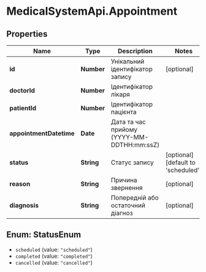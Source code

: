 # MedicalSystemApi.Appointment

## Properties
Name | Type | Description | Notes
------------ | ------------- | ------------- | -------------
**id** | **Number** | Унікальний ідентифікатор запису | [optional] 
**doctorId** | **Number** | Ідентифікатор лікаря | 
**patientId** | **Number** | Ідентифікатор пацієнта | 
**appointmentDatetime** | **Date** | Дата та час прийому (YYYY-MM-DDTHH:mm:ssZ) | 
**status** | **String** | Статус запису | [optional] [default to &#x27;scheduled&#x27;]
**reason** | **String** | Причина звернення | [optional] 
**diagnosis** | **String** | Попередній або остаточний діагноз | [optional] 

<a name="StatusEnum"></a>
## Enum: StatusEnum

* `scheduled` (value: `"scheduled"`)
* `completed` (value: `"completed"`)
* `cancelled` (value: `"cancelled"`)

